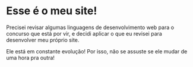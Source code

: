 # Esse é o meu site!

Precisei revisar algumas linguagens de desenvolvimento web para o concurso que está por vir, e decidi aplicar o que eu revisei para desenvolver meu próprio site.

Ele está em constante evolução! Por isso, não se assuste se ele mudar de uma hora pra outra!
